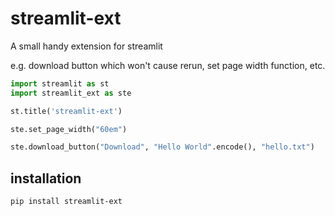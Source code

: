 # streamlit-ext

A small handy extension for streamlit

e.g. download button which won't cause rerun, set page width function, etc.

```python
import streamlit as st
import streamlit_ext as ste

st.title('streamlit-ext')

ste.set_page_width("60em")

ste.download_button("Download", "Hello World".encode(), "hello.txt")
```

## installation

```bash
pip install streamlit-ext
```
